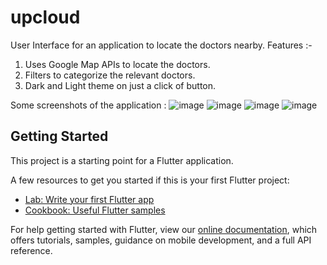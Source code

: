 # upcloud

User Interface for an application to locate the doctors nearby. 
Features :-
1. Uses Google Map APIs to locate the doctors.
2. Filters to categorize the relevant doctors.
3. Dark and Light theme on just a click of button.

Some screenshots of the application :
![image](https://user-images.githubusercontent.com/43970492/133974985-a3ebec5e-982b-41a9-ac8f-abed41fd0fb6.png)
![image](https://user-images.githubusercontent.com/43970492/133975053-d2d1e15c-e1d2-47e5-ba18-721c350b2ca9.png)
![image](https://user-images.githubusercontent.com/43970492/133975084-09677d15-a27b-4df0-ad28-99d3c85e2fbd.png)
![image](https://user-images.githubusercontent.com/43970492/133975113-81e21e61-336b-481b-bf8e-737503a2c54a.png)

## Getting Started

This project is a starting point for a Flutter application.

A few resources to get you started if this is your first Flutter project:

- [Lab: Write your first Flutter app](https://flutter.dev/docs/get-started/codelab)
- [Cookbook: Useful Flutter samples](https://flutter.dev/docs/cookbook)

For help getting started with Flutter, view our
[online documentation](https://flutter.dev/docs), which offers tutorials,
samples, guidance on mobile development, and a full API reference.
